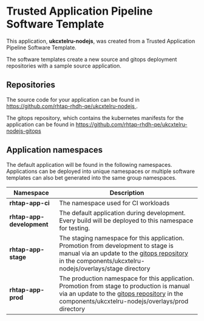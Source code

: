 # Trusted Application Pipeline Software Template

This application, **ukcxtelru-nodejs**, was created from a Trusted Application Pipeline Software Template.

The software templates create a new source and gitops deployment repositories with a sample source application. 

## Repositories

The source code for your application can be found in [https://github.com/rhtap-rhdh-qe/ukcxtelru-nodejs ](https://github.com/rhtap-rhdh-qe/ukcxtelru-nodejs ).
 
The gitops repository, which contains the kubernetes manifests for the application can be found in 
[https://github.com/rhtap-rhdh-qe/ukcxtelru-nodejs-gitops ](https://github.com/rhtap-rhdh-qe/ukcxtelru-nodejs-gitops ) 

## Application namespaces 

The default application will be found in the following namespaces. Applications can be deployed into unique namespaces or multiple software templates can also bet generated into the same group namespaces.  

|  Namespace   |  Description   |  
| -------- | -------- |
| **rhtap-app-ci** | The namespace used for CI workloads |
| **rhtap-app-development** | The default application during development. Every build will be deployed to this namespace for testing. |
| **rhtap-app-stage** | The staging namespace for this application. Promotion from development to stage is manual via an update to the [gitops repository](https://github.com/rhtap-rhdh-qe/ukcxtelru-nodejs-gitops ) in the components/ukcxtelru-nodejs/overlays/stage directory |
| **rhtap-app-prod** | The production namespace for this application. Promotion from stage to production is manual via an update to the [gitops repository](https://github.com/rhtap-rhdh-qe/ukcxtelru-nodejs-gitops ) in the components/ukcxtelru-nodejs/overlays/prod directory |